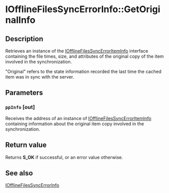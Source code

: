 # IOfflineFilesSyncErrorInfo::GetOriginalInfo

## Description

Retrieves an instance of the [IOfflineFilesSyncErrorItemInfo](https://learn.microsoft.com/previous-versions/windows/desktop/api/cscobj/nn-cscobj-iofflinefilessyncerroriteminfo) interface containing the file times, size, and attributes of the original copy of the item involved in the synchronization.

"Original" refers to the state information recorded the last time the cached item was in sync with the server.

## Parameters

### `ppInfo` [out]

Receives the address of an instance of [IOfflineFilesSyncErrorItemInfo](https://learn.microsoft.com/previous-versions/windows/desktop/api/cscobj/nn-cscobj-iofflinefilessyncerroriteminfo) containing information about the original item copy involved in the synchronization.

## Return value

Returns **S_OK** if successful, or an error value otherwise.

## See also

[IOfflineFilesSyncErrorInfo](https://learn.microsoft.com/previous-versions/windows/desktop/api/cscobj/nn-cscobj-iofflinefilessyncerrorinfo)